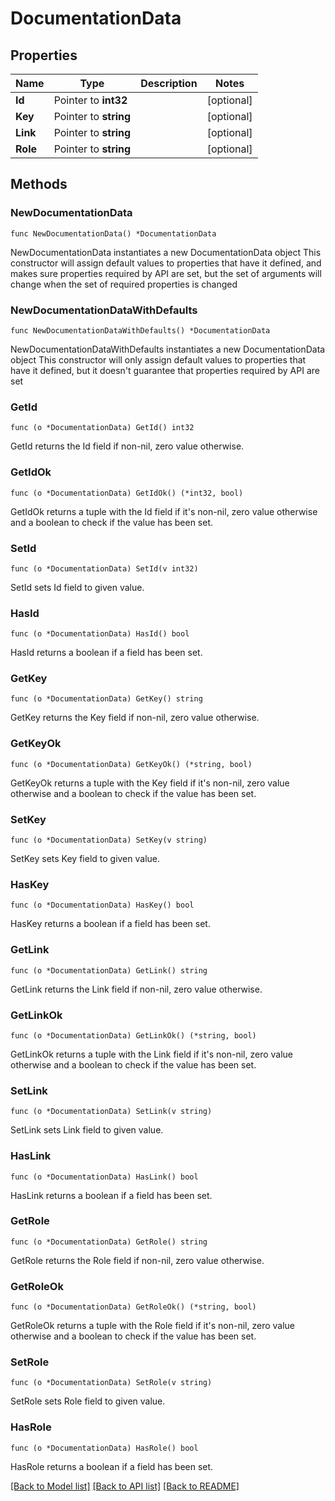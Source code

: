 # DocumentationData

## Properties

Name | Type | Description | Notes
------------ | ------------- | ------------- | -------------
**Id** | Pointer to **int32** |  | [optional] 
**Key** | Pointer to **string** |  | [optional] 
**Link** | Pointer to **string** |  | [optional] 
**Role** | Pointer to **string** |  | [optional] 

## Methods

### NewDocumentationData

`func NewDocumentationData() *DocumentationData`

NewDocumentationData instantiates a new DocumentationData object
This constructor will assign default values to properties that have it defined,
and makes sure properties required by API are set, but the set of arguments
will change when the set of required properties is changed

### NewDocumentationDataWithDefaults

`func NewDocumentationDataWithDefaults() *DocumentationData`

NewDocumentationDataWithDefaults instantiates a new DocumentationData object
This constructor will only assign default values to properties that have it defined,
but it doesn't guarantee that properties required by API are set

### GetId

`func (o *DocumentationData) GetId() int32`

GetId returns the Id field if non-nil, zero value otherwise.

### GetIdOk

`func (o *DocumentationData) GetIdOk() (*int32, bool)`

GetIdOk returns a tuple with the Id field if it's non-nil, zero value otherwise
and a boolean to check if the value has been set.

### SetId

`func (o *DocumentationData) SetId(v int32)`

SetId sets Id field to given value.

### HasId

`func (o *DocumentationData) HasId() bool`

HasId returns a boolean if a field has been set.

### GetKey

`func (o *DocumentationData) GetKey() string`

GetKey returns the Key field if non-nil, zero value otherwise.

### GetKeyOk

`func (o *DocumentationData) GetKeyOk() (*string, bool)`

GetKeyOk returns a tuple with the Key field if it's non-nil, zero value otherwise
and a boolean to check if the value has been set.

### SetKey

`func (o *DocumentationData) SetKey(v string)`

SetKey sets Key field to given value.

### HasKey

`func (o *DocumentationData) HasKey() bool`

HasKey returns a boolean if a field has been set.

### GetLink

`func (o *DocumentationData) GetLink() string`

GetLink returns the Link field if non-nil, zero value otherwise.

### GetLinkOk

`func (o *DocumentationData) GetLinkOk() (*string, bool)`

GetLinkOk returns a tuple with the Link field if it's non-nil, zero value otherwise
and a boolean to check if the value has been set.

### SetLink

`func (o *DocumentationData) SetLink(v string)`

SetLink sets Link field to given value.

### HasLink

`func (o *DocumentationData) HasLink() bool`

HasLink returns a boolean if a field has been set.

### GetRole

`func (o *DocumentationData) GetRole() string`

GetRole returns the Role field if non-nil, zero value otherwise.

### GetRoleOk

`func (o *DocumentationData) GetRoleOk() (*string, bool)`

GetRoleOk returns a tuple with the Role field if it's non-nil, zero value otherwise
and a boolean to check if the value has been set.

### SetRole

`func (o *DocumentationData) SetRole(v string)`

SetRole sets Role field to given value.

### HasRole

`func (o *DocumentationData) HasRole() bool`

HasRole returns a boolean if a field has been set.


[[Back to Model list]](../README.md#documentation-for-models) [[Back to API list]](../README.md#documentation-for-api-endpoints) [[Back to README]](../README.md)


